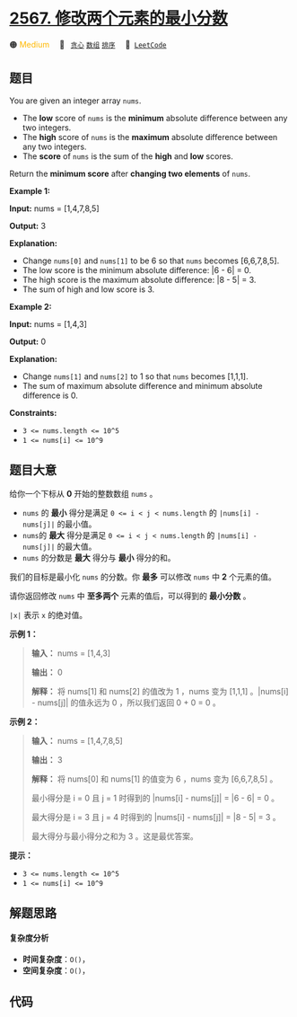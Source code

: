 # [2567. 修改两个元素的最小分数](https://leetcode.com/problems/minimum-score-by-changing-two-elements)

🟠 <font color=#ffb800>Medium</font>&emsp; 🔖&ensp; [`贪心`](/tag/greedy.md) [`数组`](/tag/array.md) [`排序`](/tag/sorting.md)&emsp; 🔗&ensp;[`LeetCode`](https://leetcode.com/problems/minimum-score-by-changing-two-elements)

## 题目

You are given an integer array `nums`.

  * The **low** score of `nums` is the **minimum** absolute difference between any two integers.
  * The **high** score of `nums` is the **maximum** absolute difference between any two integers.
  * The **score** of `nums` is the sum of the **high** and **low** scores.

Return the **minimum score** after **changing two elements** of `nums`.



**Example 1:**

**Input:** nums = [1,4,7,8,5]

**Output:** 3

**Explanation:**

  * Change `nums[0]` and `nums[1]` to be 6 so that `nums` becomes [6,6,7,8,5].
  * The low score is the minimum absolute difference: |6 - 6| = 0.
  * The high score is the maximum absolute difference: |8 - 5| = 3.
  * The sum of high and low score is 3.

**Example 2:**

**Input:** nums = [1,4,3]

**Output:** 0

**Explanation:**

  * Change `nums[1]` and `nums[2]` to 1 so that `nums` becomes [1,1,1].
  * The sum of maximum absolute difference and minimum absolute difference is 0.



**Constraints:**

  * `3 <= nums.length <= 10^5`
  * `1 <= nums[i] <= 10^9`


## 题目大意

给你一个下标从 **0**  开始的整数数组 `nums` 。

  * `nums` 的 **最小**  得分是满足 `0 <= i < j < nums.length` 的 `|nums[i] - nums[j]|` 的最小值。
  * `nums`的 **最大** 得分是满足 `0 <= i < j < nums.length` 的 `|nums[i] - nums[j]|` 的最大值。
  * `nums` 的分数是 **最大**  得分与 **最小**  得分的和。

我们的目标是最小化 `nums` 的分数。你 **最多** 可以修改 `nums` 中 **2**  个元素的值。

请你返回修改 `nums` 中 **至多两个**  元素的值后，可以得到的 **最小分数**  。

`|x|` 表示 `x` 的绝对值。



**示例 1：**

> 
> 
> 
> 
> 
> **输入：** nums = [1,4,3]
> 
> **输出：** 0
> 
> **解释：** 将 nums[1] 和 nums[2] 的值改为 1 ，nums 变为 [1,1,1] 。|nums[i] - nums[j]| 的值永远为 0 ，所以我们返回 0 + 0 = 0 。
> 
> 

**示例 2：**

> 
> 
> 
> 
> 
> **输入：** nums = [1,4,7,8,5]
> 
> **输出：** 3
> 
> **解释：** 将 nums[0] 和 nums[1] 的值变为 6 ，nums 变为 [6,6,7,8,5] 。
> 
> 最小得分是 i = 0 且 j = 1 时得到的 |nums[i] - nums[j]| = |6 - 6| = 0 。
> 
> 最大得分是 i = 3 且 j = 4 时得到的 |nums[i] - nums[j]| = |8 - 5| = 3 。
> 
> 最大得分与最小得分之和为 3 。这是最优答案。
> 
> 



**提示：**

  * `3 <= nums.length <= 10^5`
  * `1 <= nums[i] <= 10^9`


## 解题思路

#### 复杂度分析

- **时间复杂度**：`O()`，
- **空间复杂度**：`O()`，

## 代码

```javascript

```